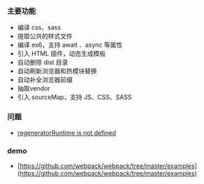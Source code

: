 ### 主要功能

* 编译 css、sass
* 提取公共的样式文件
* 编译 es6，支持 await 、async 等属性
* 引入 HTML 插件，动态生成模板
* 自动删除 dist 目录
* 自动刷新浏览器和热模块替换
* 自动补全浏览器前缀
* 抽取vendor
* 引入 sourceMap，支持 JS、CSS、SASS

### 问题

* [regeneratorRuntime is not defined](http://esausilva.com/2017/07/11/uncaught-referenceerror-regeneratorruntime-is-not-defined-two-solutions/)


### demo

* [https://github.com/webpack/webpack/tree/master/examples](https://github.com/webpack/webpack/tree/master/examples)
